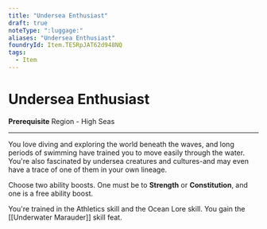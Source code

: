 ```yaml
---
title: "Undersea Enthusiast"
draft: true
noteType: ":luggage:"
aliases: "Undersea Enthusiast"
foundryId: Item.TE5RpJAT62d948NQ
tags:
  - Item
---
```


# Undersea Enthusiast

**Prerequisite** Region - High Seas

* * *

You love diving and exploring the world beneath the waves, and long periods of swimming have trained you to move easily through the water. You're also fascinated by undersea creatures and cultures-and may even have a trace of one of them in your own lineage.

Choose two ability boosts. One must be to **Strength** or **Constitution**, and one is a free ability boost.

You're trained in the Athletics skill and the Ocean Lore skill. You gain the [[Underwater Marauder]] skill feat.
